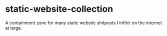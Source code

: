 # static-website-collection
A containment zone for many static website shitposts I inflict on the internet at large.
